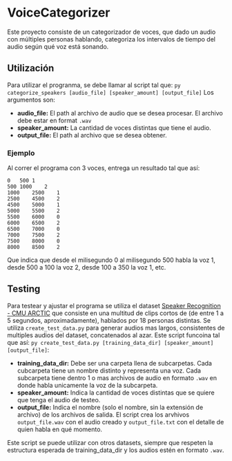 # VoiceCategorizer

Este proyecto consiste de un categorizador de voces, que dado un audio con múltiples personas hablando, categoriza los intervalos de tiempo del audio según qué voz está sonando.

## Utilización
Para utilizar el progranma, se debe llamar al script tal que:
```py categorize_speakers [audio_file] [speaker_amount] [output_file]```
Los argumentos son:
- **audio_file:** El path al archivo de audio que se desea procesar. El archivo debe estar en format `.wav`
- **speaker_amount:** La cantidad de voces distintas que tiene el audio.
- **output_file:** El path al archivo que se desea obtener.

### Ejemplo
Al correr el programa con 3 voces, entrega un resultado tal que así:
```
0	500	1
500	1000	2
1000	2500	1
2500	4500	2
4500	5000	1
5000	5500	2
5500	6000	0
6000	6500	2
6500	7000	0
7000	7500	2
7500	8000	0
8000	8500	2
```

Que indica que desde el milisegundo 0 al milisegundo 500 habla la voz 1, desde 500 a 100 la voz 2, desde 100 a 350 la voz 1, etc.

## Testing
Para testear y ajustar el programa se utiliza el dataset [Speaker Recognition - CMU ARCTIC](https://www.kaggle.com/datasets/mrgabrielblins/speaker-recognition-cmu-arctic) que consiste en una multitud de clips cortos de (de entre 1 a 5 segundos, aproximadamente), hablados por 18 personas distintas. 
Se utiliza `create_test_data.py` para generar audios mas largos, consistentes de multiples audios del dataset, concatenados al azar.
Este script funcoina tal que así:
`py create_test_data.py [training_data_dir] [speaker_amount] [output_file]`:
- **training_data_dir:** Debe ser una carpeta llena de subcarpetas. Cada cubcarpeta tiene un nombre distinto y representa una voz. Cada subcarpeta tiene dentro 1 o mas archivos de audio en formato `.wav` en donde habla unicamente la voz de la subcarpeta.
- **speaker_amount:** Indica la cantidad de voces distintas que se quiere que tenga el audio de testeo. 
- **output_file:** Indica el nombre (solo el nombre, sin la extensión de archivo) de los archivos de salida. El script crea los arvhivos `output_file.wav` con el audio creado y `output_file.txt` con el detalle de quien habla en qué momento.

Este script se puede utilizar con otros datasets, siempre que respeten la estructura esperada de training_data_dir y los audios estén en formato `.wav`.

